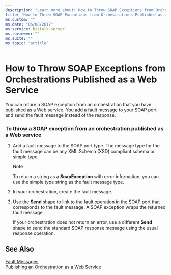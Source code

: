 ```yaml
---
description: "Learn more about: How to Throw SOAP Exceptions from Orchestrations Published as a Web Service"
title: "How to Throw SOAP Exceptions from Orchestrations Published as a Web Service"
ms.custom: ""
ms.date: "06/08/2017"
ms.service: biztalk-server
ms.reviewer: ""
ms.suite: ""
ms.topic: "article"
---
```

# How to Throw SOAP Exceptions from Orchestrations Published as a Web Service
You can return a SOAP exception from an orchestration that you have published as a Web service. You add a fault message to your SOAP port and send the fault message instead of the response.  
  
### To throw a SOAP exception from an orchestration published as a Web service  
  
1. Add a fault message to the SOAP port type. The message type for the fault message can be any XML Schema (XSD) compliant schema or simple type.  
  
   > [!NOTE]
   >  To return a string as a **SoapException** with error information, you can use the simple type string as the fault message type.  
  
2. In your orchestration, create the fault message.  
  
3. Use the **Send** shape to link to the fault operation in the SOAP port that corresponds to the fault message. A SOAP exception wraps the returned fault message.  
  
   If your orchestration does not return an error, use a different **Send** shape to send the standard SOAP response message using the usual response operation.  
  
## See Also  
 [Fault Messages](../core/fault-messages.md)   
 [Publishing an Orchestration as a Web Service](../core/publishing-an-orchestration-as-a-web-service.md)
